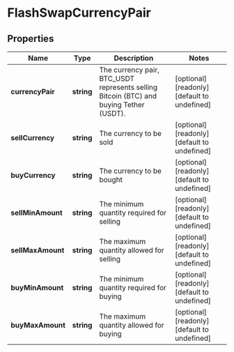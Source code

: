 # FlashSwapCurrencyPair

## Properties

Name | Type | Description | Notes
------------ | ------------- | ------------- | -------------
**currencyPair** | **string** | The currency pair, BTC_USDT represents selling Bitcoin (BTC) and buying Tether (USDT). | [optional] [readonly] [default to undefined]
**sellCurrency** | **string** | The currency to be sold | [optional] [readonly] [default to undefined]
**buyCurrency** | **string** | The currency to be bought | [optional] [readonly] [default to undefined]
**sellMinAmount** | **string** | The minimum quantity required for selling | [optional] [readonly] [default to undefined]
**sellMaxAmount** | **string** | The maximum quantity allowed for selling | [optional] [readonly] [default to undefined]
**buyMinAmount** | **string** | The minimum quantity required for buying | [optional] [readonly] [default to undefined]
**buyMaxAmount** | **string** | The maximum quantity allowed for buying | [optional] [readonly] [default to undefined]

